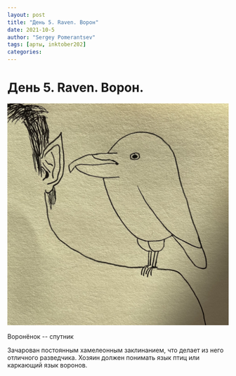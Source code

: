 ```yaml
---
layout: post
title: "День 5. Raven. Ворон"
date: 2021-10-5
author: "Sergey Pomerantsev"
tags: [арты, inktober202]
categories:
---
```


# День 5. Raven. Ворон.

![](assets/images/_inktober21-5.jpg)

Воронёнок -- спутник

Зачарован постоянным хамелеонным заклинанием, что делает из него отличного разведчика. Хозяин должен понимать язык птиц или каркающий язык воронов.
